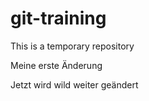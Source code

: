 # git-training
This is a temporary repository

Meine erste Änderung

Jetzt wird wild weiter geändert
